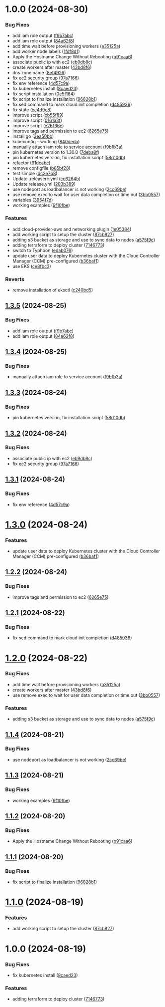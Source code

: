 # 1.0.0 (2024-08-30)


### Bug Fixes

* add iam role output ([f9b7abc](https://github.com/bruvio/kubernetes/commit/f9b7abc336b49f9e131d66f47a72d11352b7f788))
* add iam role output ([84a62f8](https://github.com/bruvio/kubernetes/commit/84a62f871c51415be1a59e0ef2629b0be27f379f))
* add time wait before provisioning workers ([a35125a](https://github.com/bruvio/kubernetes/commit/a35125a5c8f0bf38fcb7cb749eae5cf3b6ee4400))
* add worker node labels ([1fdf8d1](https://github.com/bruvio/kubernetes/commit/1fdf8d10ee11db638c9eda6cf18436d57aa730d8))
* Apply the Hostname Change Without Rebooting ([b91caa6](https://github.com/bruvio/kubernetes/commit/b91caa64fce6d38c4671e460fa253dad8445aa34))
* associate public ip with ec2 ([eb9db8c](https://github.com/bruvio/kubernetes/commit/eb9db8ca9ca966a5990b0c715729c63e15e5708a))
* create workers after master ([43bd8f6](https://github.com/bruvio/kubernetes/commit/43bd8f666a2c58112dc93c08f7029c95717f77a4))
* dns zone name ([8ef4926](https://github.com/bruvio/kubernetes/commit/8ef4926d004fb005e989e02025e9f2e729d7911a))
* fix ec2 security group ([97a7166](https://github.com/bruvio/kubernetes/commit/97a7166e79ac5f1c00d0845337d1dd36618c77f9))
* fix env reference ([4d57c9a](https://github.com/bruvio/kubernetes/commit/4d57c9a981f9c98e9e5b4ca16dcbfabde4adced9))
* fix kubernetes install ([8caed23](https://github.com/bruvio/kubernetes/commit/8caed23316ea5b3a275c289a9c98fb2c3d96305d))
* fix script installation ([0e5f164](https://github.com/bruvio/kubernetes/commit/0e5f1640030b0ce4a88375c944c31e960cb96ead))
* fix script to finalize installation ([96828b1](https://github.com/bruvio/kubernetes/commit/96828b11d545156dc7c3713d5d29e63d62c32c8e))
* fix sed command to mark cloud init completion ([d485936](https://github.com/bruvio/kubernetes/commit/d48593680a164d2a2efd39448f4b779615ddd020))
* fix state ([ec4d9c8](https://github.com/bruvio/kubernetes/commit/ec4d9c8d87e9fb90b4b9c36b7a21d6f9fc52c5a2))
* improve script ([cb55f89](https://github.com/bruvio/kubernetes/commit/cb55f8908044bb2cd8a7ef520d642064f3bb8ae0))
* improve script ([0161a3f](https://github.com/bruvio/kubernetes/commit/0161a3f10ccaddafb452530b6e61bad8142427be))
* improve script ([e26166e](https://github.com/bruvio/kubernetes/commit/e26166e2f12ad5b42760f939875147afea452ec6))
* improve tags and permission to ec2 ([6265e75](https://github.com/bruvio/kubernetes/commit/6265e7531fb5fee84cb1685b18f60d2c77d2bcc6))
* install go ([3ea50bb](https://github.com/bruvio/kubernetes/commit/3ea50bbd075ac98ab20f29f82fb7b786ba460cd9))
* kubeconfig - working ([840deda](https://github.com/bruvio/kubernetes/commit/840deda17f685c402cd425cce48378bf6e688ab4))
* manually attach iam role to service account ([f9bfb3a](https://github.com/bruvio/kubernetes/commit/f9bfb3a9777d7592f37f5fcb768c9bc066a0f6ef))
* pin kubernetes version to 1.30.0 ([7deba0f](https://github.com/bruvio/kubernetes/commit/7deba0f0be6972ad94d4e50aaaba8a5767cec091))
* pin kubernetes version, fix installation script ([58d10db](https://github.com/bruvio/kubernetes/commit/58d10db396882032ee4a393ad013c9124c033e28))
* refactor ([91dcabc](https://github.com/bruvio/kubernetes/commit/91dcabcd4de19462b41b1d3a1cefce9c7b3016ff))
* remove configfile ([b85bf28](https://github.com/bruvio/kubernetes/commit/b85bf28089bea000b1c7507732f295943612efab))
* test simple ([dc2e7b8](https://github.com/bruvio/kubernetes/commit/dc2e7b806f958899e55a49a4fbfb46302d5a1cb7))
* Update .releaserc.yml ([cc6264b](https://github.com/bruvio/kubernetes/commit/cc6264b16275280a4651b7007c7ca6f56f2b5cf5))
* Update release.yml ([203b389](https://github.com/bruvio/kubernetes/commit/203b389c305aa21310254488d2f3d8b7fcff7d27))
* use nodeport as loadbalancer is not working ([2cc69be](https://github.com/bruvio/kubernetes/commit/2cc69bed942981691326743418c8a986b400d622))
* use remove exec to wait for user data completion or time out ([3bb0557](https://github.com/bruvio/kubernetes/commit/3bb055744a8ed5131501259626ba5b7ad7b7f410))
* variables ([3954f7d](https://github.com/bruvio/kubernetes/commit/3954f7d53314c4190f15b35f3099fa16427f8394))
* working examples ([9f10fbe](https://github.com/bruvio/kubernetes/commit/9f10fbe82a9da8dd5f35dd92ebafb2c00b2b28b8))


### Features

* add cloud-provider-aws and networking plugin ([1e05384](https://github.com/bruvio/kubernetes/commit/1e053844b2924086253d5fd7abcfabdf4a74629d))
* add working script to setup the cluster ([87cb827](https://github.com/bruvio/kubernetes/commit/87cb827f3126eff64eb8b8717cabdf1758c1c55f))
* adding s3 bucket as storage and use to sync data to nodes ([a575f9c](https://github.com/bruvio/kubernetes/commit/a575f9ca2d3a040c8fe2b4f8c689239f13091236))
* adding terraform to deploy cluster ([7146773](https://github.com/bruvio/kubernetes/commit/7146773a2e9d8a9ccb8199cdb2e4099646b142ca))
* switch to Typhoon ([edab076](https://github.com/bruvio/kubernetes/commit/edab076963222f828be1ca7f88289733dcfcf85b))
* update user data to deploy Kubernetes cluster with the Cloud Controller Manager (CCM) pre-configured ([b36baf1](https://github.com/bruvio/kubernetes/commit/b36baf142977d703c9e1d91835d85167c530aa61))
* use EKS ([ce8fbc3](https://github.com/bruvio/kubernetes/commit/ce8fbc3494a20e902e8275c8669e0e6f9cd91e19))


### Reverts

* remove installation of eksctl ([c240bd5](https://github.com/bruvio/kubernetes/commit/c240bd565ffca06e2c68e6ba504a35be4d3be35e))

## [1.3.5](https://github.com/bruvio/kubernetes/compare/1.3.4...1.3.5) (2024-08-25)


### Bug Fixes

* add iam role output ([f9b7abc](https://github.com/bruvio/kubernetes/commit/f9b7abc336b49f9e131d66f47a72d11352b7f788))
* add iam role output ([84a62f8](https://github.com/bruvio/kubernetes/commit/84a62f871c51415be1a59e0ef2629b0be27f379f))

## [1.3.4](https://github.com/bruvio/kubernetes/compare/1.3.3...1.3.4) (2024-08-25)


### Bug Fixes

* manually attach iam role to service account ([f9bfb3a](https://github.com/bruvio/kubernetes/commit/f9bfb3a9777d7592f37f5fcb768c9bc066a0f6ef))

## [1.3.3](https://github.com/bruvio/kubernetes/compare/1.3.2...1.3.3) (2024-08-24)


### Bug Fixes

* pin kubernetes version, fix installation script ([58d10db](https://github.com/bruvio/kubernetes/commit/58d10db396882032ee4a393ad013c9124c033e28))

## [1.3.2](https://github.com/bruvio/kubernetes/compare/1.3.1...1.3.2) (2024-08-24)


### Bug Fixes

* associate public ip with ec2 ([eb9db8c](https://github.com/bruvio/kubernetes/commit/eb9db8ca9ca966a5990b0c715729c63e15e5708a))
* fix ec2 security group ([97a7166](https://github.com/bruvio/kubernetes/commit/97a7166e79ac5f1c00d0845337d1dd36618c77f9))

## [1.3.1](https://github.com/bruvio/kubernetes/compare/1.3.0...1.3.1) (2024-08-24)


### Bug Fixes

* fix env reference ([4d57c9a](https://github.com/bruvio/kubernetes/commit/4d57c9a981f9c98e9e5b4ca16dcbfabde4adced9))

# [1.3.0](https://github.com/bruvio/kubernetes/compare/1.2.2...1.3.0) (2024-08-24)


### Features

* update user data to deploy Kubernetes cluster with the Cloud Controller Manager (CCM) pre-configured ([b36baf1](https://github.com/bruvio/kubernetes/commit/b36baf142977d703c9e1d91835d85167c530aa61))

## [1.2.2](https://github.com/bruvio/kubernetes/compare/1.2.1...1.2.2) (2024-08-24)


### Bug Fixes

* improve tags and permission to ec2 ([6265e75](https://github.com/bruvio/kubernetes/commit/6265e7531fb5fee84cb1685b18f60d2c77d2bcc6))

## [1.2.1](https://github.com/bruvio/kubernetes/compare/1.2.0...1.2.1) (2024-08-22)


### Bug Fixes

* fix sed command to mark cloud init completion ([d485936](https://github.com/bruvio/kubernetes/commit/d48593680a164d2a2efd39448f4b779615ddd020))

# [1.2.0](https://github.com/bruvio/kubernetes/compare/1.1.4...1.2.0) (2024-08-22)


### Bug Fixes

* add time wait before provisioning workers ([a35125a](https://github.com/bruvio/kubernetes/commit/a35125a5c8f0bf38fcb7cb749eae5cf3b6ee4400))
* create workers after master ([43bd8f6](https://github.com/bruvio/kubernetes/commit/43bd8f666a2c58112dc93c08f7029c95717f77a4))
* use remove exec to wait for user data completion or time out ([3bb0557](https://github.com/bruvio/kubernetes/commit/3bb055744a8ed5131501259626ba5b7ad7b7f410))


### Features

* adding s3 bucket as storage and use to sync data to nodes ([a575f9c](https://github.com/bruvio/kubernetes/commit/a575f9ca2d3a040c8fe2b4f8c689239f13091236))

## [1.1.4](https://github.com/bruvio/kubernetes/compare/1.1.3...1.1.4) (2024-08-21)


### Bug Fixes

* use nodeport as loadbalancer is not working ([2cc69be](https://github.com/bruvio/kubernetes/commit/2cc69bed942981691326743418c8a986b400d622))

## [1.1.3](https://github.com/bruvio/kubernetes/compare/1.1.2...1.1.3) (2024-08-21)


### Bug Fixes

* working examples ([9f10fbe](https://github.com/bruvio/kubernetes/commit/9f10fbe82a9da8dd5f35dd92ebafb2c00b2b28b8))

## [1.1.2](https://github.com/bruvio/kubernetes/compare/1.1.1...1.1.2) (2024-08-20)


### Bug Fixes

* Apply the Hostname Change Without Rebooting ([b91caa6](https://github.com/bruvio/kubernetes/commit/b91caa64fce6d38c4671e460fa253dad8445aa34))

## [1.1.1](https://github.com/bruvio/kubernetes/compare/1.1.0...1.1.1) (2024-08-20)


### Bug Fixes

* fix script to finalize installation ([96828b1](https://github.com/bruvio/kubernetes/commit/96828b11d545156dc7c3713d5d29e63d62c32c8e))

# [1.1.0](https://github.com/bruvio/kubernetes/compare/1.0.0...1.1.0) (2024-08-19)


### Features

* add working script to setup the cluster ([87cb827](https://github.com/bruvio/kubernetes/commit/87cb827f3126eff64eb8b8717cabdf1758c1c55f))

# 1.0.0 (2024-08-19)


### Bug Fixes

* fix kubernetes install ([8caed23](https://github.com/bruvio/kubernetes/commit/8caed23316ea5b3a275c289a9c98fb2c3d96305d))


### Features

* adding terraform to deploy cluster ([7146773](https://github.com/bruvio/kubernetes/commit/7146773a2e9d8a9ccb8199cdb2e4099646b142ca))
